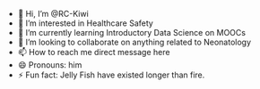 - 👋 Hi, I’m @RC-Kiwi
- 👀 I’m interested in Healthcare Safety
- 🌱 I’m currently learning Introductory Data Science on MOOCs
- 💞️ I’m looking to collaborate on anything related to Neonatology
- 📫 How to reach me direct message here
- 😄 Pronouns: him
- ⚡ Fun fact: Jelly Fish have existed longer than fire. 

<!---
RC-Kiwi/RC-Kiwi is a ✨ special ✨ repository because its `README.md` (this file) appears on your GitHub profile.
You can click the Preview link to take a look at your changes.
--->
